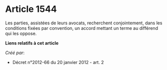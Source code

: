 # Article 1544

Les parties, assistées de leurs avocats, recherchent conjointement, dans les conditions fixées par convention, un accord
mettant un terme au différend qui les oppose.

**Liens relatifs à cet article**

_Créé par_:

  - Décret n°2012-66 du 20 janvier 2012 - art. 2
